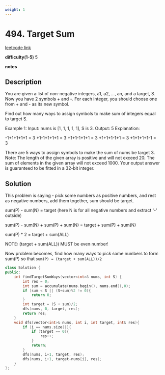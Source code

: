 ```yaml
---
weight: 1
---
```

# 494. Target Sum
[leetcode link](https://leetcode.com/problems/target-sum/)

**difficulty(1-5)** 
5

**notes**   


## Description
You are given a list of non-negative integers, a1, a2, ..., an, and a target, S. Now you have 2 symbols + and -. For each integer, you should choose one from + and - as its new symbol.

Find out how many ways to assign symbols to make sum of integers equal to target S.

Example 1:
Input: nums is [1, 1, 1, 1, 1], S is 3. 
Output: 5
Explanation: 

-1+1+1+1+1 = 3
+1-1+1+1+1 = 3
+1+1-1+1+1 = 3
+1+1+1-1+1 = 3
+1+1+1+1-1 = 3

There are 5 ways to assign symbols to make the sum of nums be target 3.
Note:
The length of the given array is positive and will not exceed 20.
The sum of elements in the given array will not exceed 1000.
Your output answer is guaranteed to be fitted in a 32-bit integer.

## Solution
This problem is saying - pick some numbers as positive numbers, and rest as negative numbers, add them together, sum should be target. 

sum(P) - sum(N) = target (here N is for all negative numbers and extract '-' outside)

sum(P) - sum(N) + sum(P) + sum(N) = target + sum(P) + sum(N)

sum(P) * 2 = target + sum(ALL)

NOTE: (target + sum(ALL)) MUST be even number!

Now problem becomes, find how many ways to pick some numbers to form sum(P) so that `sum(P) = (target + sum(ALL))/2`

```c++
class Solution {
public:
    int findTargetSumWays(vector<int>& nums, int S) {
        int res = 0;
        int sum = accumulate(nums.begin(), nums.end(),0);
        if (sum < S || (S+sum)%2 != 0){
            return 0;
        }
        int target = (S + sum)/2;
        dfs(nums, 0, target, res);
        return res;
    }
    void dfs(vector<int>& nums, int i, int target, int& res){
        if (i == nums.size()){
            if (target == 0){
                res++;
            }
            return;
        }
        dfs(nums, i+1, target, res);
        dfs(nums, i+1, target-nums[i], res);
    }
};
```

 